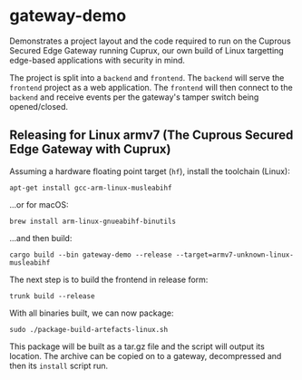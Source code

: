 gateway-demo
====

Demonstrates a project layout and the code required to run on the Cuprous Secured Edge Gateway running
Cuprux, our own build of Linux targetting edge-based applications with security in mind.

The project is split into a `backend` and `frontend`. The `backend` will serve the `frontend` project
as a web application. The `frontend` will then connect to the `backend` and receive events per the
gateway's tamper switch being opened/closed.

Releasing for Linux armv7 (The Cuprous Secured Edge Gateway with Cuprux)
---

Assuming a hardware floating point target (`hf`), install the toolchain (Linux):

```
apt-get install gcc-arm-linux-musleabihf
```

...or for macOS:

```
brew install arm-linux-gnueabihf-binutils 
```

...and then build:

```
cargo build --bin gateway-demo --release --target=armv7-unknown-linux-musleabihf
```

The next step is to build the frontend in release form:

```
trunk build --release
```

With all binaries built, we can now package:

```
sudo ./package-build-artefacts-linux.sh
```

This package will be built as a tar.gz file and the script will output its location. The archive
can be copied on to a gateway, decompressed and then its `install` script run.